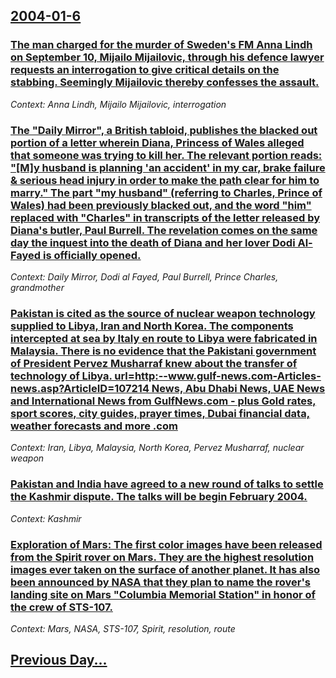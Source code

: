 ## [2004-01-6](/news/2004/01/6/index.md)

### [ The man charged for the murder of Sweden's FM Anna Lindh on September 10, Mijailo Mijailovic, through his defence lawyer requests an interrogation to give critical details on the stabbing. Seemingly Mijailovic thereby confesses the assault.](/news/2004/01/6/the-man-charged-for-the-murder-of-sweden-s-fm-anna-lindh-on-september-10-mijailo-mijailovic-through-his-defence-lawyer-requests-an-interr.md)
_Context: Anna Lindh, Mijailo Mijailovic, interrogation_

### [ The "Daily Mirror", a British tabloid, publishes the blacked out portion of a letter wherein Diana, Princess of Wales alleged that someone was trying to kill her. The relevant portion reads: "[M]y husband is planning 'an accident' in my car, brake failure & serious head injury in order to make the path clear for him to marry." The part "my husband" (referring to Charles, Prince of Wales) had been previously blacked out, and the word "him" replaced with "Charles" in transcripts of the letter released by Diana's butler, Paul Burrell. The revelation comes on the same day the inquest into the death of Diana and her lover Dodi Al-Fayed is officially opened.](/news/2004/01/6/the-daily-mirror-a-british-tabloid-publishes-the-blacked-out-portion-of-a-letter-wherein-diana-princess-of-wales-alleged-that-someone.md)
_Context: Daily Mirror, Dodi al Fayed, Paul Burrell, Prince Charles, grandmother_

### [ Pakistan is cited as the source of nuclear weapon technology supplied to Libya, Iran and North Korea. The components intercepted at sea by Italy en route to Libya were fabricated in Malaysia. There is no evidence that the Pakistani government of President Pervez Musharraf knew about the transfer of technology of Libya. url=http:--www.gulf-news.com-Articles-news.asp?ArticleID=107214 News, Abu Dhabi News, UAE News and International News from GulfNews.com - plus Gold rates, sport scores, city guides, prayer times, Dubai financial data, weather forecasts and more .com ](/news/2004/01/6/pakistan-is-cited-as-the-source-of-nuclear-weapon-technology-supplied-to-libya-iran-and-north-korea-the-components-intercepted-at-sea-by.md)
_Context: Iran, Libya, Malaysia, North Korea, Pervez Musharraf, nuclear weapon_

### [ Pakistan and India have agreed to a new round of talks to settle the Kashmir dispute. The talks will be begin February 2004. ](/news/2004/01/6/pakistan-and-india-have-agreed-to-a-new-round-of-talks-to-settle-the-kashmir-dispute-the-talks-will-be-begin-february-2004.md)
_Context: Kashmir_

### [ Exploration of Mars: The first color images have been released from the Spirit rover on Mars. They are the highest resolution images ever taken on the surface of another planet. It has also been announced by NASA that they plan to name the rover's landing site on Mars "Columbia Memorial Station" in honor of the crew of STS-107.](/news/2004/01/6/exploration-of-mars-the-first-color-images-have-been-released-from-the-spirit-rover-on-mars-they-are-the-highest-resolution-images-ever-t.md)
_Context: Mars, NASA, STS-107, Spirit, resolution, route_

## [Previous Day...](/news/2004/01/5/index.md)

